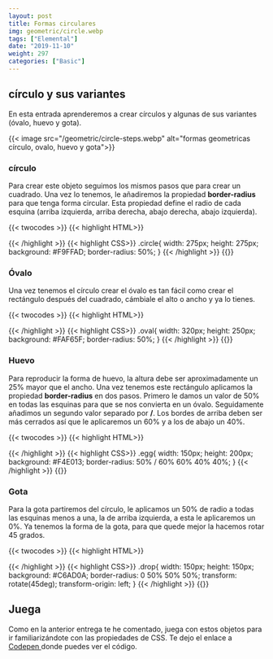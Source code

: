 ```yaml
---
layout: post
title: Formas circulares
img: geometric/circle.webp
tags: ["Elemental"]
date: "2019-11-10"
weight: 297
categories: ["Basic"]
---
```


## círculo y sus variantes

En esta entrada aprenderemos a crear círculos y algunas de sus variantes (óvalo, huevo y gota).

{{< image src="/geometric/circle-steps.webp" alt="formas geometricas círculo, ovalo, huevo y gota">}}

### círculo
Para crear este objeto seguimos los mismos pasos que para crear un cuadrado. Una vez lo tenemos, le añadiremos la propiedad <b>border-radius</b> para que tenga forma circular. Esta propiedad define el radio de cada esquina (arriba izquierda, arriba derecha, abajo derecha, abajo izquierda).

{{< twocodes >}}
{{< highlight HTML>}}
<div class="circle">
</div>
{{< /highlight >}}
{{< highlight CSS>}}
.circle{
  width: 275px;
  height: 275px;
  background: #F9FFAD;
  border-radius: 50%;
}
{{< /highlight >}}
{{</ twocodes >}}


### Óvalo

Una vez tenemos el círculo crear el óvalo es tan fácil como crear el rectángulo después del cuadrado, cámbiale el alto o ancho y ya lo tienes.

{{< twocodes >}}
{{< highlight HTML>}}
<div class="oval">
</div>
{{< /highlight >}}
{{< highlight CSS>}}
.oval{
  width: 320px;
  height: 250px;
  background: #FAF65F;
  border-radius: 50%;
}
{{< /highlight >}}
{{</ twocodes >}}

### Huevo

Para reproducir la forma de huevo, la altura debe ser aproximadamente un 25% mayor que el ancho. Una vez tenemos este rectángulo aplicamos la propiedad <b>border-radius</b> en dos pasos. Primero le damos un valor de 50% en todas las esquinas para que se nos convierta en un óvalo. Seguidamente añadimos un segundo valor separado por <b>/</b>. Los bordes de arriba deben ser más cerrados así que le aplicaremos un 60% y a los de abajo un 40%.

{{< twocodes >}}
{{< highlight HTML>}}
<div class="egg">
</div>
{{< /highlight >}}
{{< highlight CSS>}}
.egg{
  width: 150px;
  height: 200px;
  background: #F4E013;
  border-radius: 50% / 60% 60% 40% 40%;
}
{{< /highlight >}}
{{</ twocodes >}}

### Gota

Para la gota partiremos del círculo, le aplicamos un 50% de radio a todas las esquinas menos a una, la de arriba izquierda, a esta le aplicaremos un 0%. Ya tenemos la forma de la gota, para que quede mejor la hacemos rotar 45 grados.

{{< twocodes >}}
{{< highlight HTML>}}
<div class="drop">
</div>
{{< /highlight >}}
{{< highlight CSS>}}
.drop{
  width: 150px;
  height: 150px;
  background: #C6AD0A;
  border-radius: 0 50% 50% 50%;
  transform: rotate(45deg);
  transform-origin: left;
}
{{< /highlight >}}
{{</ twocodes >}}

## Juega
Como en la anterior entrega te he comentado, juega con estos objetos para ir familiarizándote con las propiedades de CSS. Te dejo el enlace a <a href="https://codepen.io/neusaguera/pen/ZEEMMbM" target="_blank"> Codepen </a> donde puedes ver el código.